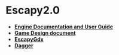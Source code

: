 # Escapy2.0 
   * <a href="https://github.com/henryco/Escapy-des-doc">**Engine Documentation and User Guide**</a>
   * <a href="https://github.com/henryco/Escapy-des-doc">**Game Design document**</a>
   * <a href="https://github.com/henryco/Escapy">**EscapyGdx**</a>
   * <a href="http://square.github.io/dagger/">**Dagger**</a>
